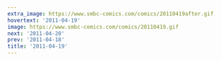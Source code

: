 ```yaml
---
extra_image: https://www.smbc-comics.com/comics/20110419after.gif
hovertext: '2011-04-19'
image: https://www.smbc-comics.com/comics/20110419.gif
next: '2011-04-20'
prev: '2011-04-18'
title: '2011-04-19'
---
```

